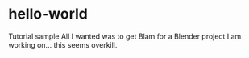# hello-world
Tutorial sample
All I wanted was to get Blam for a Blender project I am working on... this seems overkill.
